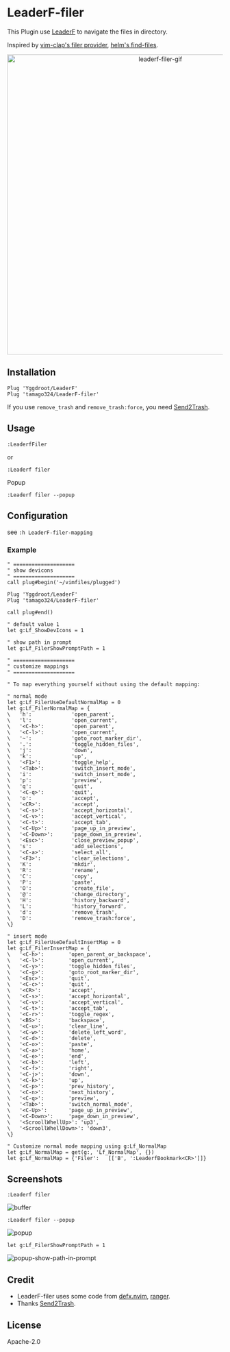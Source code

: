 # LeaderF-filer

This Plugin use [LeaderF](https://github.com/Yggdroot/LeaderF) to navigate the files in directory.

Inspired by [vim-clap's filer provider](https://github.com/liuchengxu/vim-clap/pull/272), [helm's find-files](https://github.com/emacs-helm/helm).

<p align="center">
  <img src="./images/leaderf.gif" alt="leaderf-filer-gif" width="700" style=""/>
</p>

## Installation

```
Plug 'Yggdroot/LeaderF'
Plug 'tamago324/LeaderF-filer'
```

If you use `remove_trash` and `remove_trash:force`, you need [Send2Trash](https://pypi.org/project/Send2Trash/).

## Usage

```
:LeaderfFiler
```
or
```
:Leaderf filer
```

Popup

```
:Leaderf filer --popup
```

## Configuration

see `:h LeaderF-filer-mapping`

### Example

```vim
" ====================
" show devicons
" ====================
call plug#begin('~/vimfiles/plugged')

Plug 'Yggdroot/LeaderF'
Plug 'tamago324/LeaderF-filer'

call plug#end()

" default value 1
let g:Lf_ShowDevIcons = 1

" show path in prompt
let g:Lf_FilerShowPromptPath = 1

" ====================
" customize mappings
" ====================

" To map everything yourself without using the default mapping:

" normal mode
let g:Lf_FilerUseDefaultNormalMap = 0
let g:Lf_FilerNormalMap = {
\   'h':             'open_parent',
\   'l':             'open_current',
\   '<C-h>':         'open_parent',
\   '<C-l>':         'open_current',
\   '~':             'goto_root_marker_dir',
\   '.':             'toggle_hidden_files',
\   'j':             'down',
\   'k':             'up',
\   '<F1>':          'toggle_help',
\   '<Tab>':         'switch_insert_mode',
\   'i':             'switch_insert_mode',
\   'p':             'preview',
\   'q':             'quit',
\   '<C-q>':         'quit',
\   'o':             'accept',
\   '<CR>':          'accept',
\   '<C-s>':         'accept_horizontal',
\   '<C-v>':         'accept_vertical',
\   '<C-t>':         'accept_tab',
\   '<C-Up>':        'page_up_in_preview',
\   '<C-Down>':      'page_down_in_preview',
\   '<Esc>':         'close_preview_popup',
\   's':             'add_selections',
\   '<C-a>':         'select_all',
\   '<F3>':          'clear_selections',
\   'K':             'mkdir',
\   'R':             'rename',
\   'C':             'copy',
\   'P':             'paste',
\   'O':             'create_file',
\   '@':             'change_directory',
\   'H':             'history_backward',
\   'L':             'history_forward',
\   'd':             'remove_trash',
\   'D':             'remove_trash:force',
\}

" insert mode
let g:Lf_FilerUseDefaultInsertMap = 0
let g:Lf_FilerInsertMap = {
\   '<C-h>':        'open_parent_or_backspace',
\   '<C-l>':        'open_current',
\   '<C-y>':        'toggle_hidden_files',
\   '<C-g>':        'goto_root_marker_dir',
\   '<Esc>':        'quit',
\   '<C-c>':        'quit',
\   '<CR>':         'accept',
\   '<C-s>':        'accept_horizontal',
\   '<C-v>':        'accept_vertical',
\   '<C-t>':        'accept_tab',
\   '<C-r>':        'toggle_regex',
\   '<BS>':         'backspace',
\   '<C-u>':        'clear_line',
\   '<C-w>':        'delete_left_word',
\   '<C-d>':        'delete',
\   '<C-o>':        'paste',
\   '<C-a>':        'home',
\   '<C-e>':        'end',
\   '<C-b>':        'left',
\   '<C-f>':        'right',
\   '<C-j>':        'down',
\   '<C-k>':        'up',
\   '<C-p>':        'prev_history',
\   '<C-n>':        'next_history',
\   '<C-q>':        'preview',
\   '<Tab>':        'switch_normal_mode',
\   '<C-Up>':       'page_up_in_preview',
\   '<C-Down>':     'page_down_in_preview',
\   '<ScroollWhellUp>': 'up3',
\   '<ScroollWhellDown>': 'down3',
\}

" Customize normal mode mapping using g:Lf_NormalMap
let g:Lf_NormalMap = get(g:, 'Lf_NormalMap', {})
let g:Lf_NormalMap = {'Filer':   [['B', ':LeaderfBookmark<CR>']]}
```

## Screenshots

`:Leaderf filer`

<img src="./images/buffer.png" alt="buffer" />

`:Leaderf filer --popup`

<img src="./images/popup.png" alt="popup" />

`let g:Lf_FilerShowPromptPath = 1`

<img src="./images/popup_show_path.png" alt="popup-show-path-in-prompt" />

## Credit

* LeaderF-filer uses some code from [defx.nvim](https://github.com/Shougo/defx.nvim), [ranger](https://github.com/ranger/ranger).
* Thanks [Send2Trash](https://pypi.org/project/Send2Trash/).

## License

Apache-2.0
